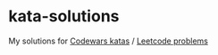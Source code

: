 # kata-solutions
My solutions for [Codewars katas](https://www.codewars.com/users/LWebGH) / [Leetcode problems](https://leetcode.com/lwebgh/)
